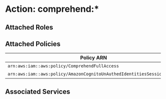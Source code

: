 # Action: comprehend:*

## Attached Roles

## Attached Policies

| Policy ARN | Policy Name |
|------------|-------------|
| `arn:aws:iam::aws:policy/ComprehendFullAccess` | [ComprehendFullAccess](../policies.md#comprehendfullaccess) |
| `arn:aws:iam::aws:policy/AmazonCognitoUnAuthedIdentitiesSessionPolicy` | [AmazonCognitoUnAuthedIdentitiesSessionPolicy](../policies.md#amazoncognitounauthedidentitiessessionpolicy) |

## Associated Services

